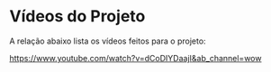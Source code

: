 # Vídeos do Projeto
A relação abaixo lista os vídeos feitos para o projeto:
 

https://www.youtube.com/watch?v=dCoDIYDaajI&ab_channel=wow
